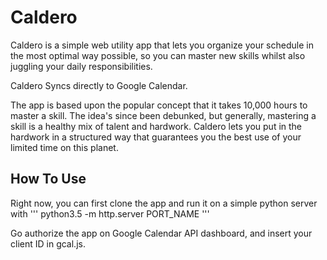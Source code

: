 # Caldero

Caldero is a simple web utility app that lets you organize your schedule in the most optimal way possible, so you can master new skills
whilst also juggling your daily responsibilities. 

Caldero Syncs directly to Google Calendar.

The app is based upon the popular concept that it takes 10,000 hours to master a skill. The idea's since been debunked, but generally, 
mastering a skill is a healthy mix of talent and hardwork. Caldero lets you put in the hardwork in a structured way that guarantees you
the best use of your limited time on this planet. 

## How To Use
Right now, you can first clone the app and run it on a simple python server with 
'''
python3.5 -m http.server PORT_NAME
'''

Go authorize the app on Google Calendar API dashboard, and insert your client ID in gcal.js.

